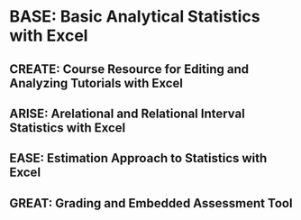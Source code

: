 # BASE: Basic Analytical Statistics with Excel

## CREATE: Course Resource for Editing and Analyzing Tutorials with Excel



## ARISE: Arelational and Relational Interval Statistics with Excel



## EASE: Estimation Approach to Statistics with Excel



## GREAT: Grading and Embedded Assessment Tool


